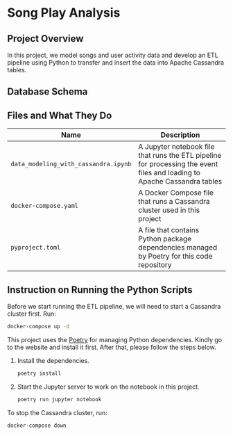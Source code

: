 # Song Play Analysis

## Project Overview

In this project, we model songs and user activity data and develop an ETL pipeline using Python to transfer
and insert the data into Apache Cassandra tables.

## Database Schema

## Files and What They Do

| Name | Description |
| - | - |
| `data_modeling_with_cassandra.ipynb` |  A Jupyter notebook file that runs the ETL pipeline for processing the event files and loading to Apache Cassandra tables |
| `docker-compose.yaml` | A Docker Compose file that runs a Cassandra cluster used in this project |
| `pyproject.toml` | A file that contains Python package dependencies managed by Poetry for this code repository |

## Instruction on Running the Python Scripts

Before we start running the ETL pipeline, we will need to start a Cassandra cluster
first. Run:

```bash
docker-compose up -d
```

This project uses the [Poetry](https://python-poetry.org/) for managing Python dependencies.
Kindly go to the website and install it first. After that, please follow the steps below.

1. Install the dependencies.

    ```bash
    poetry install
    ```

1. Start the Jupyter server to work on the notebook in this project.

    ```bash
    poetry run jupyter notebook
    ```

To stop the Cassandra cluster, run:

```bash
docker-compose down
```
